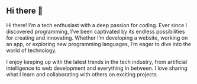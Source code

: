 ## Hi there 👋


Hi there! I'm a tech enthusiast with a deep passion for coding. Ever since I discovered programming, I’ve been captivated by its endless possibilities for creating and innovating. Whether I’m developing a website, working on an app, or exploring new programming languages, I’m eager to dive into the world of technology.

I enjoy keeping up with the latest trends in the tech industry, from artificial intelligence to web development and everything in between. I love sharing what I learn and collaborating with others on exciting projects. 
